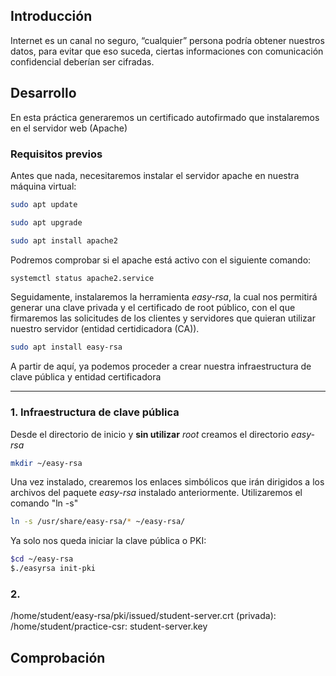 ## Introducción 
Internet es un canal no seguro, “cualquier” persona podría obtener nuestros datos, para evitar que eso suceda, ciertas informaciones con comunicación confidencial deberían ser cifradas.


## Desarrollo

En esta práctica generaremos un certificado autofirmado que instalaremos en el servidor web (Apache)

### Requisitos previos

Antes que nada, necesitaremos instalar el servidor apache en nuestra máquina virtual:
```bash
sudo apt update
```
```bash
sudo apt upgrade
```
```bash
sudo apt install apache2
```

Podremos comprobar si el apache está activo con el siguiente comando:
```bash
systemctl status apache2.service
```

Seguidamente, instalaremos la herramienta *easy-rsa*, la cual nos permitirá generar una clave privada y el certificado de root público, con el que firmaremos las solicitudes de los clientes y servidores que quieran utilizar nuestro servidor (entidad certidicadora (CA)).
```bash
sudo apt install easy-rsa
```
A partir de aquí, ya podemos proceder a crear nuestra infraestructura de clave pública y entidad certificadora

---

### 1. Infraestructura de clave pública

Desde el directorio de inicio y **sin utilizar** *root* creamos el directorio *easy-rsa*
```bash
mkdir ~/easy-rsa
```

Una vez instalado, crearemos los enlaces simbólicos que irán dirigidos a los archivos del paquete *easy-rsa* instalado anteriormente. Utilizaremos el comando "ln -s"
```bash
ln -s /usr/share/easy-rsa/* ~/easy-rsa/
```
Ya solo nos queda iniciar la clave pública o PKI:
```bash
$cd ~/easy-rsa
$./easyrsa init-pki
```

### 2. 


 /home/student/easy-rsa/pki/issued/student-server.crt
(privada): /home/student/practice-csr: student-server.key

## Comprobación

